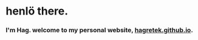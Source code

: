 # henlö there.

### I'm Hag. welcome to my personal website, [hagretek.github.io](https://www.google.com).
